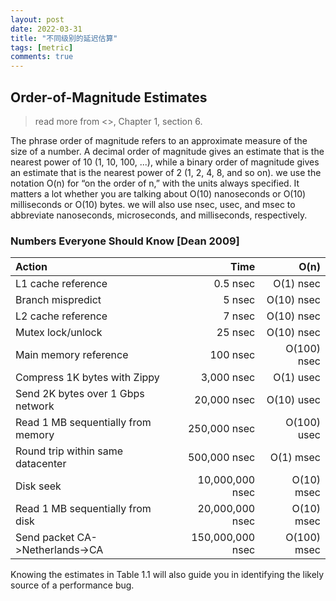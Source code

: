 ```yaml
---
layout: post
date: 2022-03-31
title: "不同级别的延迟估算"
tags: [metric]
comments: true
---
```



## Order-of-Magnitude Estimates

> read more from <<Understanding Software Dynamics>>, Chapter 1, section 6.

The phrase order of magnitude refers to an approximate measure of the size of a number. A decimal order of magnitude gives an estimate that is the nearest power of 10 (1, 10, 100, ...), while a binary order of magnitude gives an estimate that is the nearest power of 2 (1, 2, 4, 8, and so on). we use the notation O(n) for “on the order of n,” with the units always specified. It matters a lot whether you are talking about O(10) nanoseconds or O(10) milliseconds or O(10) bytes. we will also use nsec, usec, and msec to abbreviate nanoseconds, microseconds, and milliseconds, respectively.

### Numbers Everyone Should Know [Dean 2009]

| **Action** | **Time** | **O(n)** |
| :- | -: | -: |
| L1 cache reference | 0.5 nsec | O(1) nsec |
| Branch mispredict | 5 nsec | O(10) nsec |
| L2 cache reference | 7 nsec | O(10) nsec |
| Mutex lock/unlock | 25 nsec | O(10) nsec |
| Main memory reference | 100 nsec | O(100) nsec |
| Compress 1K bytes with Zippy | 3,000 nsec | O(1) usec |
| Send 2K bytes over 1 Gbps network | 20,000 nsec | O(10) usec |
| Read 1 MB sequentially from memory | 250,000 nsec | O(100) usec |
| Round trip within same datacenter | 500,000 nsec | O(1) msec |
| Disk seek | 10,000,000 nsec | O(10) msec |
| Read 1 MB sequentially from disk | 20,000,000 nsec | O(10) msec |
| Send packet CA->Netherlands->CA | 150,000,000 nsec | O(100) msec |

Knowing the estimates in Table 1.1 will also guide you in identifying the likely source of a performance bug.
